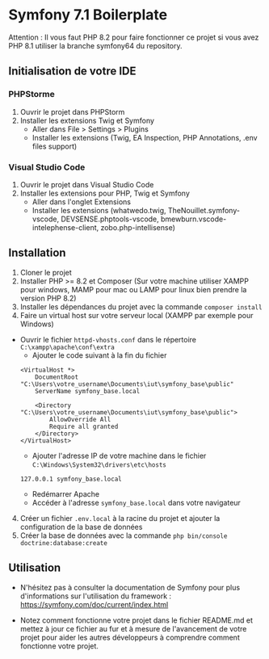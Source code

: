 # Symfony 7.1 Boilerplate 

Attention : Il vous faut PHP 8.2 pour faire fonctionner ce projet si vous avez PHP 8.1 utiliser la branche symfony64 du repository.

## Initialisation de votre IDE

### PHPStorme

1. Ouvrir le projet dans PHPStorm
2. Installer les extensions Twig et Symfony
    - Aller dans File > Settings > Plugins
    - Installer les extensions (Twig, EA Inspection, PHP Annotations, .env files support)

### Visual Studio Code

1. Ouvrir le projet dans Visual Studio Code
2. Installer les extensions pour PHP, Twig et Symfony
    - Aller dans l'onglet Extensions
    - Installer les extensions (whatwedo.twig, TheNouillet.symfony-vscode, DEVSENSE.phptools-vscode, 
    bmewburn.vscode-intelephense-client, zobo.php-intellisense)

## Installation

1. Cloner le projet
2. Installer PHP >= 8.2 et Composer (Sur votre machine utiliser XAMPP pour windows, MAMP pour mac ou LAMP pour linux bien prendre la version PHP 8.2)
3. Installer les dépendances du projet avec la commande `composer install`
4. Faire un virtual host sur votre serveur local (XAMPP par exemple pour Windows) 
 - Ouvrir le fichier `httpd-vhosts.conf` dans le répertoire `C:\xampp\apache\conf\extra`
    - Ajouter le code suivant à la fin du fichier
    ```
    <VirtualHost *>
        DocumentRoot "C:\Users\votre_username\Documents\iut\symfony_base\public"
        ServerName symfony_base.local
        
        <Directory "C:\Users\votre_username\Documents\iut\symfony_base\public">
            AllowOverride All
            Require all granted
        </Directory>
    </VirtualHost>
    ```
    - Ajouter l'adresse IP de votre machine dans le fichier `C:\Windows\System32\drivers\etc\hosts`
    ```
    127.0.0.1 symfony_base.local
    ```
    - Redémarrer Apache
    - Accéder à l'adresse `symfony_base.local` dans votre navigateur

4. Créer un fichier `.env.local` à la racine du projet et ajouter la configuration de la base de données
5. Créer la base de données avec la commande `php bin/console doctrine:database:create`

## Utilisation

- N'hésitez pas à consulter la documentation de Symfony pour plus d'informations sur l'utilisation du framework : https://symfony.com/doc/current/index.html

- Notez comment fonctionne votre projet dans le fichier README.md et mettez à jour ce fichier au fur et à mesure de l'avancement de votre projet pour aider les autres développeurs à comprendre comment fonctionne votre projet.